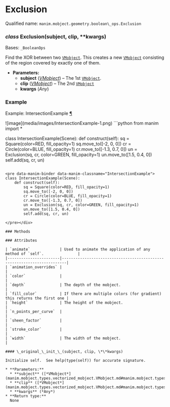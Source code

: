# Exclusion

Qualified name: `manim.mobject.geometry.boolean\_ops.Exclusion`

### *class* Exclusion(subject, clip, \*\*kwargs)

Bases: `_BooleanOps`

Find the XOR between two [`VMobject`](manim.mobject.types.vectorized_mobject.VMobject.md#manim.mobject.types.vectorized_mobject.VMobject).
This creates a new [`VMobject`](manim.mobject.types.vectorized_mobject.VMobject.md#manim.mobject.types.vectorized_mobject.VMobject) consisting of the region
covered by exactly one of them.

* **Parameters:**
  * **subject** ([*VMobject*](manim.mobject.types.vectorized_mobject.VMobject.md#manim.mobject.types.vectorized_mobject.VMobject)) – The 1st [`VMobject`](manim.mobject.types.vectorized_mobject.VMobject.md#manim.mobject.types.vectorized_mobject.VMobject).
  * **clip** ([*VMobject*](manim.mobject.types.vectorized_mobject.VMobject.md#manim.mobject.types.vectorized_mobject.VMobject)) – The 2nd [`VMobject`](manim.mobject.types.vectorized_mobject.VMobject.md#manim.mobject.types.vectorized_mobject.VMobject)
  * **kwargs** (*Any*)

### Example

<div id="intersectionexample" class="admonition admonition-manim-example">
<p class="admonition-title">Example: IntersectionExample <a class="headerlink" href="#intersectionexample">¶</a></p>![image](media/images/IntersectionExample-1.png)
```python
from manim import *

class IntersectionExample(Scene):
    def construct(self):
        sq = Square(color=RED, fill_opacity=1)
        sq.move_to([-2, 0, 0])
        cr = Circle(color=BLUE, fill_opacity=1)
        cr.move_to([-1.3, 0.7, 0])
        un = Exclusion(sq, cr, color=GREEN, fill_opacity=1)
        un.move_to([1.5, 0.4, 0])
        self.add(sq, cr, un)
```

<pre data-manim-binder data-manim-classname="IntersectionExample">
class IntersectionExample(Scene):
    def construct(self):
        sq = Square(color=RED, fill_opacity=1)
        sq.move_to([-2, 0, 0])
        cr = Circle(color=BLUE, fill_opacity=1)
        cr.move_to([-1.3, 0.7, 0])
        un = Exclusion(sq, cr, color=GREEN, fill_opacity=1)
        un.move_to([1.5, 0.4, 0])
        self.add(sq, cr, un)

</pre></div>

### Methods

### Attributes

| `animate`             | Used to animate the application of any method of `self`.               |
|-----------------------|------------------------------------------------------------------------|
| `animation_overrides` |                                                                        |
| `color`               |                                                                        |
| `depth`               | The depth of the mobject.                                              |
| `fill_color`          | If there are multiple colors (for gradient) this returns the first one |
| `height`              | The height of the mobject.                                             |
| `n_points_per_curve`  |                                                                        |
| `sheen_factor`        |                                                                        |
| `stroke_color`        |                                                                        |
| `width`               | The width of the mobject.                                              |

#### \_original_\_init_\_(subject, clip, \*\*kwargs)

Initialize self.  See help(type(self)) for accurate signature.

* **Parameters:**
  * **subject** ([*VMobject*](manim.mobject.types.vectorized_mobject.VMobject.md#manim.mobject.types.vectorized_mobject.VMobject))
  * **clip** ([*VMobject*](manim.mobject.types.vectorized_mobject.VMobject.md#manim.mobject.types.vectorized_mobject.VMobject))
  * **kwargs** (*Any*)
* **Return type:**
  None
